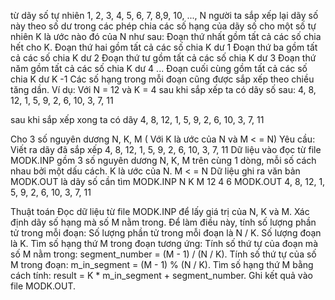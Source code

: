 từ dãy số tự nhiên 1, 2, 3, 4, 5, 6, 7, 8,9, 10, ..., N người ta sắp xếp lại dãy số này theo số dư trong các phép chia các số hạng của dãy số cho một số tự nhiên K là ước nào đó của N như sau:
Đoạn thứ nhất gồm tất cả các số chia hết cho K.
Đoạn thứ hai gồm tất cả các số chia K dư 1
Đoạn thứ ba gồm tất cả các số chia K dư 2
Đoạn thứ tư gồm tất cả các số chia K dư 3
Đoạn thứ năm gồm tất cả các số chia K dư 4
...
Đoạn cuối cùng gồm tất cả các số chia K dư K -1
Các số hạng trong mỗi đoạn cũng được sắp xếp theo chiều tăng dần.
Ví dụ: Với N = 12 và K = 4 sau khi sắp xếp ta có dãy số sau: 
4, 8, 12, 
1, 5, 9, 
2, 6, 10, 
3, 7, 11

sau khi sắp xếp xong ta có dãy
4, 8, 12, 1, 5, 9, 2, 6, 10, 3, 7, 11

Cho 3 số nguyên dương N, K, M ( Với K là ước của N và M < = N)
Yêu cầu: Viết ra dãy đã sắp xếp 4, 8, 12, 1, 5, 9, 2, 6, 10, 3, 7, 11
Dữ liệu vào đọc từ file MODK.INP gồm 3 số nguyên dương N, K, M trên cùng 1 dòng, mỗi số cách nhau bởi một dấu cách. K là ước của N. M < = N
Dữ liệu ghi ra văn bản MODK.OUT là dãy số cần tìm
MODK.INP
N  K M
12 4 6
MODK.OUT
4, 8, 12, 1, 5, 9, 2, 6, 10, 3, 7, 11

Thuật toán
Đọc dữ liệu từ file MODK.INP để lấy giá trị của N, K và M.
Xác định dãy số hạng mà số M nằm trong. Để làm điều này, tính số lượng phần tử trong mỗi đoạn:
Số lượng phần tử trong mỗi đoạn là N / K.
Số lượng đoạn là K.
Tìm số hạng thứ M trong đoạn tương ứng:
Tính số thứ tự của đoạn mà số M nằm trong: segment_number = (M - 1) / (N / K).
Tính số thứ tự của số M trong đoạn: m_in_segment = (M - 1) % (N / K).
Tìm số hạng thứ M bằng cách tính: result = K * m_in_segment + segment_number.
Ghi kết quả vào file MODK.OUT.